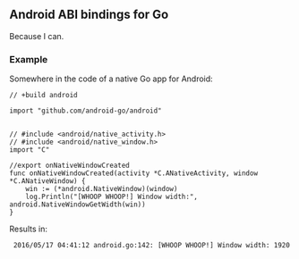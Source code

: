 ## Android ABI bindings for Go

Because I can.

### Example

Somewhere in the code of a native Go app for Android:

```
// +build android

import "github.com/android-go/android"


// #include <android/native_activity.h>
// #include <android/native_window.h>
import "C"

//export onNativeWindowCreated
func onNativeWindowCreated(activity *C.ANativeActivity, window *C.ANativeWindow) {
    win := (*android.NativeWindow)(window)
    log.Println("[WHOOP WHOOP!] Window width:", android.NativeWindowGetWidth(win))
}
```

Results in:

```
 2016/05/17 04:41:12 android.go:142: [WHOOP WHOOP!] Window width: 1920
```
